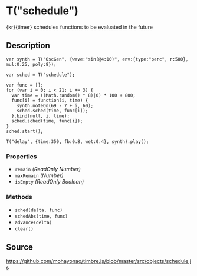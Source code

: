 T("schedule")
=============
{kr}{timer} schedules functions to be evaluated in the future

## Description ##

```timbre
var synth = T("OscGen", {wave:"sin(@4:10)", env:{type:"perc", r:500}, mul:0.25, poly:8});

var sched = T("schedule");

var func = [];
for (var i = 0; i < 21; i += 3) {
  var time = ((Math.random() * 8)|0) * 100 + 800;
  func[i] = function(i, time) {
    synth.noteOn(69 - 7 + i, 60);
    sched.sched(time, func[i]);
  }.bind(null, i, time);
  sched.sched(time, func[i]);
}
sched.start();

T("delay", {time:350, fb:0.8, wet:0.4}, synth).play();
```

### Properties ###
- `remain` _(ReadOnly Number)_
- `maxRemain` _(Number)_
- `isEmpty` _(ReadOnly Boolean)_

### Methods ###
- `sched(delta, func)`
- `schedAbs(time, func)`
- `advance(delta)`
- `clear()`

## Source ##
https://github.com/mohayonao/timbre.js/blob/master/src/objects/schedule.js
